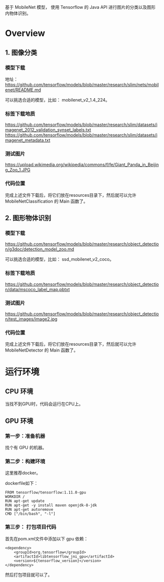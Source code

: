 
基于 MobileNet 模型， 使用 Tensorflow 的 Java API 进行图片的分类以及图形内物体识别。

# Overview

## 1. 图像分类

### 模型下载

地址： https://github.com/tensorflow/models/blob/master/research/slim/nets/mobilenet/README.md

可以挑选合适的模型，比如： mobilenet_v2_1.4_224。

### 标签下载地质

https://github.com/tensorflow/models/blob/master/research/slim/datasets/imagenet_2012_validation_synset_labels.txt
https://github.com/tensorflow/models/blob/master/research/slim/datasets/imagenet_metadata.txt

### 测试图片

https://upload.wikimedia.org/wikipedia/commons/f/fe/Giant_Panda_in_Beijing_Zoo_1.JPG

### 代码位置

完成上述文件下载后，将它们放在resources目录下，然后就可以允许 MobileNetClassification 的 Main 函数了。


## 2. 图形物体识别

### 模型下载

https://github.com/tensorflow/models/blob/master/research/object_detection/g3doc/detection_model_zoo.md

可以挑选合适的模型，比如： ssd_mobilenet_v2_coco。

### 标签下载地质

https://github.com/tensorflow/models/blob/master/research/object_detection/data/mscoco_label_map.pbtxt

### 测试图片

https://github.com/tensorflow/models/blob/master/research/object_detection/test_images/image2.jpg

### 代码位置

完成上述文件下载后，将它们放在resources目录下，然后就可以允许 MobileNetDetector 的 Main 函数了。

# 运行环境

## CPU 环境

当找不到GPU时，代码会运行在CPU上。

## GPU 环境

### 第一步：准备机器

找个有 GPU 的机器。

### 第二步：构建环境

这里推荐docker。 

dockerfile如下：

    FROM tensorflow/tensorflow:1.11.0-gpu
    WORKDIR /
    RUN apt-get update
    RUN apt-get -y install maven openjdk-8-jdk
    RUN apt-get autoremove
    CMD ["/bin/bash", "-l"]
 
### 第三步： 打包项目代码

首先在pom.xml文件中添加以下 gpu 依赖：

    <dependency>
        <groupId>org.tensorflow</groupId>
        <artifactId>libtensorflow_jni_gpu</artifactId>
        <version>${tensorflow_version}</version>
    </dependency>

然后打包项目就可以了。


